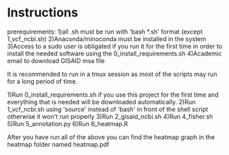 Instructions
======

prerequirements: 1)all .sh must be run with 'bash *.sh' format (except 1_vcf_ncbi.sh)
                 2)Anaconda/minoconda must be installed in the system
                 3)Access to a sudo user is obligated if you run it for the first time in order to install the needed software using the 0_install_requirements.sh
                 4)Academic email to download GISAID msa file

It is recommended to run in a tmux session as most of the scripts may run for a long period of time.

1)Run 0_install_requirements.sh if you use this project for the first time and everything that is needed will be downloaded automatically.
2)Run 1_vcf_ncbi.sh using 'source' instead of 'bash' in front of the shell script otherwise it won't run properly
3)Run 2_gisaid_ncbi.sh
4)Run 4_fisher.sh
5)Run 5_annotation.py
6)Run 6_heatmap.R

After you have run all of the above you can find the heatmap graph in the heatmap folder named heatmap.pdf
